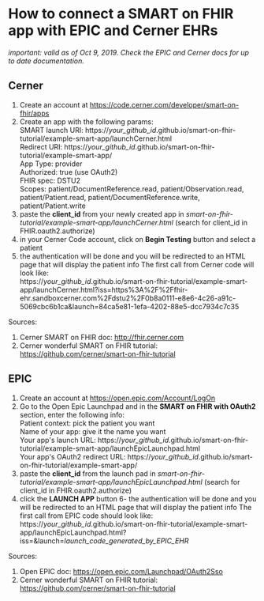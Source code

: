 # How to connect a SMART on FHIR app with EPIC and Cerner EHRs

*important: valid as of Oct 9, 2019. Check the EPIC and Cerner docs for up to date documentation.*

## Cerner
1. Create an account at https://code.cerner.com/developer/smart-on-fhir/apps
2. Create an app with the following params:  
  SMART launch URI: https://*your_github_id*.github.io/smart-on-fhir-tutorial/example-smart-app/launchCerner.html  
  Redirect URI: https://*your_github_id*.github.io/smart-on-fhir-tutorial/example-smart-app/  
  App Type: provider  
  Authorized: true (use OAuth2)  
  FHIR spec: DSTU2  
  Scopes: patient/DocumentReference.read, patient/Observation.read, patient/Patient.read, patient/DocumentReference.write, patient/Patient.write
3. paste the **client_id** from your newly created app in *smart-on-fhir-tutorial/example-smart-app/launchCerner.html* (search for client_id in FHIR.oauth2.authorize)
4. in your Cerner Code account, click on **Begin Testing** button and select a patient
5. the authentication will be done and you will be redirected to an HTML page that will display the patient info
The first call from Cerner code will look like:  
https://*your_github_id*.github.io/smart-on-fhir-tutorial/example-smart-app/launchCerner.html?iss=https%3A%2F%2Ffhir-ehr.sandboxcerner.com%2Fdstu2%2F0b8a0111-e8e6-4c26-a91c-5069cbc6b1ca&launch=84ca5e81-1efa-4202-88e5-dcc7934c7c35


Sources:
1. Cerner SMART on FHIR doc: http://fhir.cerner.com
2. Cerner wonderful SMART on FHIR tutorial: https://github.com/cerner/smart-on-fhir-tutorial


## EPIC

1. Create an account at https://open.epic.com/Account/LogOn
2. Go to the Open Epic Launchpad and in the **SMART on FHIR with OAuth2** section, enter the following info:  
    Patient context: pick the patient you want  
    Name of your app: give it the name you want  
    Your app's launch URL: https://*your_github_id*.github.io/smart-on-fhir-tutorial/example-smart-app/launchEpicLaunchpad.html  
    Your app's OAuth2 redirect URL: https://*your_github_id*.github.io/smart-on-fhir-tutorial/example-smart-app/  
3. paste the **client_id** from the launch pad in *smart-on-fhir-tutorial/example-smart-app/launchEpicLaunchpad.html* (search for client_id in FHIR.oauth2.authorize)
4. click the **LAUNCH APP** button
6- the authentication will be done and you will be redirected to an HTML page that will display the patient info
The first call from EPIC code should look like:  
https://*your_github_id*.github.io/smart-on-fhir-tutorial/example-smart-app/launchEpicLaunchpad.html?iss=<base url for EPIC SMART on FHIR>&launch=*launch_code_generated_by_EPIC_EHR*

Sources:
1. Open EPIC doc: https://open.epic.com/Launchpad/OAuth2Sso
2. Cerner wonderful SMART on FHIR tutorial: https://github.com/cerner/smart-on-fhir-tutorial


